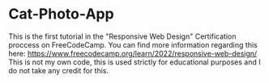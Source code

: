 # Cat-Photo-App
This is the first tutorial in the "Responsive Web Design" Certification proccess on FreeCodeCamp. You can find more information regarding this here:
https://www.freecodecamp.org/learn/2022/responsive-web-design/
This is not my own code, this is used strictly for educational purposes and I do not take any credit for this. 
